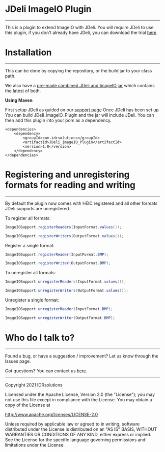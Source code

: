 # JDeli ImageIO Plugin

---

This is a plugin to extend ImageIO with JDeli. You will require JDeli to use this plugin, if you don't already have JDeli, you can download the trial [here](https://www.idrsolutions.com/jdeli/).


# Installation

---

This can be done by copying the repository, or the build jar to your class path. 

We also have a [pre-made combined JDeli and ImageIO jar](https://www.idrsolutions.com/jdeli/trial-download) which contains the latest of both.

**Using Maven**

First setup JDeli as guided on our [support page](https://support.idrsolutions.com/jdeli/tutorials/add-jdeli-as-a-maven-dependency)
Once JDeli has been set up You can build JDeli_imageIO_Plugin and the jar will include JDeli.
You can then add this plugin into your pom as a dependency. 

    <dependencies>
        <dependency>
            <groupId>com.idrsolutions</groupId>
            <artifactId>JDeli_ImageIO_Plugin</artifactId>
            <version>1.0</version>
        </dependency>
    </dependencies>


# Registering and unregistering formats for reading and writing

---

By default the plugin now comes with HEIC registered and all other formats JDeli supports are unregistered.

To register all formats:
```java
ImageIOSupport.registerReaders(InputFormat.values());

ImageIOSupport.registerWriters(OutputFormat.values());
```

Register a single format:
```java
ImageIOSupport.registerReader(InputFormat.BMP);

ImageIOSupport.registerWriter(OutputFormat.BMP);
```

To unregister all formats:
```java
ImageIOSupport.unregisterReaders(InputFormat.values());

ImageIOSupport.unregisterWriters(OutputFormat.values());
```

Unregister a single format:
```java
ImageIOSupport.unregisterReader(InputFormat.BMP);

ImageIOSupport.unregisterWriter(OutputFormat.BMP);
```

# Who do I talk to?

---

Found a bug, or have a suggestion / improvement? Let us know through the Issues page.

Got questions? You can contact us [here](https://idrsolutions.atlassian.net/servicedesk/customer/portal/8).

---


Copyright 2021 IDRsolutions

Licensed under the Apache License, Version 2.0 (the "License"); you may not use this file except in compliance with the License. You may obtain a copy of the License at

http://www.apache.org/licenses/LICENSE-2.0

Unless required by applicable law or agreed to in writing, software distributed under the License is distributed on an "AS IS" BASIS, WITHOUT WARRANTIES OR CONDITIONS OF ANY KIND, either express or implied. 
See the License for the specific language governing permissions and limitations under the License.
